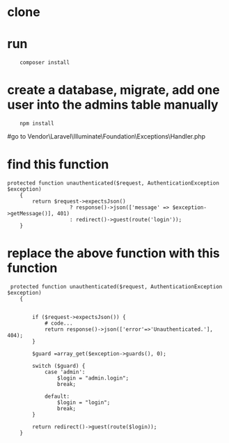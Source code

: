# clone
# run 

        composer install
# create a database, migrate, add one user into the admins table manually
        npm install

#go to
        Vendor\Laravel\Illuminate\Foundation\Exceptions\Handler.php

# find this function

    protected function unauthenticated($request, AuthenticationException $exception)
        {
            return $request->expectsJson()
                        ? response()->json(['message' => $exception->getMessage()], 401)
                        : redirect()->guest(route('login')); 
        }

# replace the above function with this function

     protected function unauthenticated($request, AuthenticationException $exception)
        {
        

            if ($request->expectsJson()) {
                # code...
                return response()->json(['error'=>'Unauthenticated.'], 404);
            }

            $guard =array_get($exception->guards(), 0);

            switch ($guard) {
                case 'admin':
                    $login = "admin.login";
                    break;

                default:
                    $login = "login";
                    break;
            }

            return redirect()->guest(route($login));
        }
